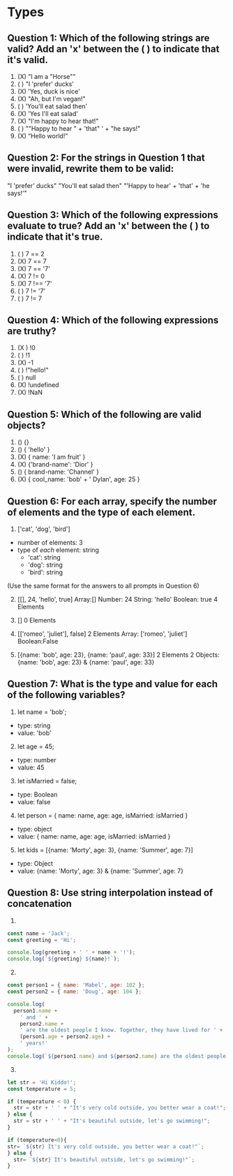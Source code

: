 # Types

## Question 1: Which of the following strings are valid? Add an 'x' between the ( ) to indicate that it's valid.

1. (X) "I am a "Horse""
2. ( ) "I 'prefer' ducks'
3. (X) 'Yes, duck is nice'
4. (X) "Ah, but I\'m vegan!"
5. ( ) 'You'll eat salad then'
6. (X) 'Yes I\'ll eat salad'
7. (X) "I'm happy to hear that!"
8. ( ) "\"Happy to hear " + 'that" ' + "he says!"
9. (X) “Hello world!”

## Question 2: For the strings in Question 1 that were invalid, rewrite them to be valid:

"I 'prefer' ducks"
"You'll eat salad then"
"'Happy to hear'  + 'that' + 'he says!'"

## Question 3: Which of the following expressions evaluate to true? Add an 'x' between the ( ) to indicate that it's true.

1. ( ) 7 == 2
2. (X) 7 == 7
3. (X) 7 == '7'
4. (X) 7 != 0
5. (X) 7 !== '7'
6. ( ) 7 != '7'
7. ( ) 7 != 7

## Question 4: Which of the following expressions are truthy?

1. (X ) !0
2. ( ) !1
3. (X) -1
4. ( ) !"hello!"
5. ( ) null
6. (X) !undefined
7. (X) !NaN

## Question 5: Which of the following are valid objects?

1. () {}
2. () { 'hello' }
3. (X) { name: 'I am fruit' }
4. (X) {'brand-name': 'Dior' }
5. () { brand-name: 'Channel' }
6. (X) { cool_name: 'bob' + ' Dylan', age: 25 }

## Question 6: For each array, specify the number of elements and the type of each element.

1. ['cat', 'dog', 'bird']

- number of elements: 3
- type of _each_ element: string
  - 'cat': string
  - 'dog': string
  - 'bird': string

(Use the same format for the answers to all prompts in Question 6)

2. [[], 24, 'hello', true]
Array:[]
Number: 24
String: 'hello'
Boolean: true
4 Elements

3. []
0 Elements

4. [['romeo', 'juliet'], false]
2 Elements
Array: ['romeo', 'juliet']
Boolean:False

5. [{name: 'bob', age: 23}, {name: 'paul', age: 33}]
2 Elements
2 Objects:{name: 'bob', age: 23} & {name: 'paul', age: 33}


## Question 7: What is the type and value for each of the following variables?

1. let name = 'bob';

- type: string 
- value: 'bob'

2. let age = 45;
- type: number
- value: 45

3. let isMarried = false;
- type: Boolean
- value: false

4. let person = { name: name, age: age, isMarried: isMarried }
- type: object
- value: { name: name, age: age, isMarried: isMarried }
5. let kids = [{name: 'Morty', age: 3}, {name: 'Summer', age: 7}]
- type: Object
- value: {name: 'Morty', age: 3} & {name: 'Summer', age: 7}

## Question 8: Use string interpolation instead of concatenation

1.

```js
const name = 'Jack';
const greeting = 'Hi';

console.log(greeting + ' ' + name + '!');
console.log(`${greeting} ${name}!`);
```

2.

```js
const person1 = { name: 'Mabel', age: 102 };
const person2 = { name: 'Doug', age: 104 };

console.log(
  person1.name +
    ' and ' +
    person2.name +
    ' are the oldest people I know. Together, they have lived for ' +
    (person1.age + person2.age) +
    ' years!'
);
console.log(`${person1.name} and ${person2.name} are the oldest people I know. Together, they have lived for ${person1.age+person2.age}years!`);
```

3.

```js
let str = 'Hi Kiddo!';
const temperature = 5;

if (temperature < 0) {
  str = str + ' ' + "It's very cold outside, you better wear a coat!";
} else {
  str = str + ' ' + "It's beautiful outside, let's go swimming!";
}

if (temperature<0){
str= `${str} It's very cold outside, you better wear a coat!"`;
} else {
  str= `${str} It's beautiful outside, let's go swimming!"`;
}
```

